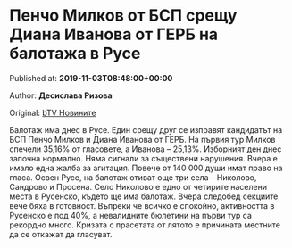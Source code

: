 
# Пенчо Милков от БСП срещу Диана Иванова от ГЕРБ на балотажа в Русе

Published at: **2019-11-03T08:48:00+00:00**

Author: **Десислава Ризова**

Original: [bTV Новините](https://btvnovinite.bg/mestnite2019/pencho-milkov-ot-bsp-sreshtu-diana-ivanova-ot-gerb-na-balotazha-v-ruse.html)

Балотаж има днес в Русе. Един срещу друг се изправят кандидатът на БСП Пенчо Милков и Диана Иванова от ГЕРБ. На първия тур Милков спечели 35,16% от гласовете, а Иванова – 25,13%.
Изборният ден днес започна нормално. Няма сигнали за съществени нарушения. Вчера е имало една жалба за агитация.
Повече от 140 000 души имат право на гласа. Освен Русе, на балотаж отиват още три села – Николово, Сандрово и Просена.
Село Николово е едно от четирите населени места в Русенско, където ще има балотаж. Вчера следобед секциите вече бяха в готовност.
Въпреки че всичко е спокойно, активността в Русенско е под 40%, а невалидните бюлетини на първи тур са рекордно много.
Кризата с прасетата от лятото е причината местните да се откажат да гласуват.

